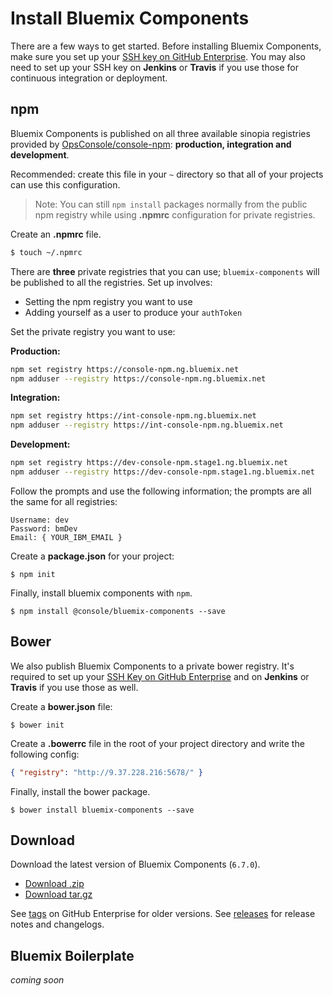 # Install Bluemix Components

There are a few ways to get started.
Before installing Bluemix Components, make sure you set up your [SSH key on GitHub Enterprise](https://help.github.com/articles/generating-ssh-keys/).
You may also need to set up your SSH key on **Jenkins** or **Travis** if you use those for continuous integration or deployment.

## npm

Bluemix Components is published on all three available sinopia registries provided by [OpsConsole/console-npm](https://github.ibm.com/OpsConsole/console-npm): **production, integration and development**.

Recommended: create this file in your `~` directory so that all of your projects can use this configuration. 

> Note: You can still `npm install` packages normally from the public npm registry while using **.npmrc** configuration for private registries.

Create an **.npmrc** file. 

```sh
$ touch ~/.npmrc
```

There are **three** private registries that you can use; `bluemix-components` will be published to all the registries.
Set up involves:
- Setting the npm registry you want to use
- Adding yourself as a user to produce your `authToken`

Set the private registry you want to use:

**Production:**
```sh
npm set registry https://console-npm.ng.bluemix.net
npm adduser --registry https://console-npm.ng.bluemix.net
```

**Integration:**
```sh
npm set registry https://int-console-npm.ng.bluemix.net
npm adduser --registry https://int-console-npm.ng.bluemix.net
```

**Development:**
```sh
npm set registry https://dev-console-npm.stage1.ng.bluemix.net
npm adduser --registry https://dev-console-npm.stage1.ng.bluemix.net
```

Follow the prompts and use the following information; the prompts are all the same for all registries:

```
Username: dev
Password: bmDev
Email: { YOUR_IBM_EMAIL }
```

Create a **package.json** for your project:

```
$ npm init
```

Finally, install bluemix components with `npm`.

```
$ npm install @console/bluemix-components --save
```

## Bower

We also publish Bluemix Components to a private bower registry.
It's required to set up your [SSH Key on GitHub Enterprise](https://help.github.com/articles/generating-ssh-keys/) and on **Jenkins** or **Travis** if you use those as well.

Create a **bower.json** file:

```
$ bower init
```

Create a **.bowerrc** file in the root of your project directory and write the following config:

```json
{ "registry": "http://9.37.228.216:5678/" }
```

Finally, install the bower package.

```
$ bower install bluemix-components --save
```

## Download

Download the latest version of Bluemix Components (`6.7.0`).

* [Download .zip](https://github.ibm.com/Bluemix/bluemix-components/archive/6.7.0.zip)
* [Download tar.gz](https://github.ibm.com/Bluemix/bluemix-components/archive/6.7.0.tar.gz)

See [tags](https://github.ibm.com/Bluemix/bluemix-components/tags) on GitHub Enterprise for older versions.
See [releases](https://github.ibm.com/Bluemix/bluemix-components/releases) for release notes and changelogs.

## Bluemix Boilerplate

*coming soon*
